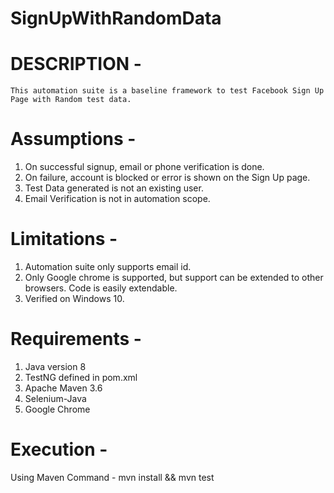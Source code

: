 # SignUpWithRandomData

# DESCRIPTION -
	This automation suite is a baseline framework to test Facebook Sign Up Page with Random test data.
	
# Assumptions -
  1. On successful signup, email or phone verification is done.
  2. On failure, account is blocked or error is shown on the Sign Up page.
  3. Test Data generated is not an existing user.
  4. Email Verification is not in automation scope.
  
# Limitations -
  1. Automation suite only supports email id.
  2. Only Google chrome is supported, but support can be extended to other browsers. Code is easily extendable.
  3. Verified on Windows 10.
 
# Requirements -
  1. Java version 8
  2. TestNG defined in pom.xml
  3. Apache Maven 3.6
  4. Selenium-Java
  5. Google Chrome

# Execution -
  Using Maven Command -	
   mvn install &&
   mvn test
